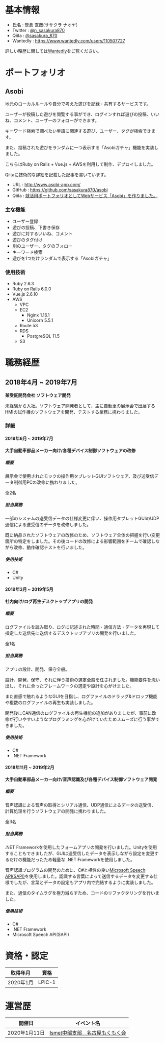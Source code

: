 # 基本情報
+ 氏名 : 笹倉 直哉(ササクラ ナオヤ)
+ Twitter : [@n_sasakura870](https://twitter.com/n_sasakura870)
+ Qiita : [@sasakura_870](https://qiita.com/sasakura_870)
+ Wantedly : https://www.wantedly.com/users/110507727

詳しい略歴に関しては[Wantedly](https://www.wantedly.com/users/110507727)をご覧ください。

# ポートフォリオ
## Asobi
地元のローカルルールや自分で考えた遊びを記録・共有するサービスです。

ユーザーが投稿した遊びを閲覧する事ができ、ログインすれば遊びの投稿、いいね、コメント、ユーザーのフォローができます。

キーワード検索で調べたい単語に関連する遊び、ユーザー、タグが検索できます。

また、投稿された遊びをランダムに一つ表示する「Asobiガチャ」機能を実装しました。

こちらはRuby on Rails + Vue.js + AWSを利用して制作、デプロイしました。

Qiitaに技術的な詳細を記載した記事を書いています。

+ URL : http://www.asobi-app.com/
+ GitHub : https://github.com/sasakura870/asobi
+ Qiita : [就活用ポートフォリオとしてWebサービス「Asobi」を作りました。](https://qiita.com/sasakura_870/items/1eb666c80c4ceb815dd8)

### 主な機能
+ ユーザー登録
+ 遊びの投稿、下書き保存
+ 遊びに対するいいね、コメント
+ 遊びのタグ付け
+ 別のユーザー、タグのフォロー
+ キーワード検索
+ 遊びを1つだけランダムで表示する「Asobiガチャ」

### 使用技術
+ Ruby 2.6.3
+ Ruby on Rails 6.0.0
+ Vue.js 2.6.10
+ AWS
  + VPC
  + EC2
    + Nginx 1.16.1
    + Unicorn 5.5.1
  + Route 53
  + RDS
    + PostgreSQL 11.5
  + S3

# 職務経歴
## 2018年4月 ~ 2019年7月
**某受託開発会社 ソフトウェア開発**

未経験から入社。ソフトウェア開発者として、主に自動車の展示会で出展するHMIの試作機のソフトウェアを開発、テストする業務に携わりました。

### 詳細
#### 2019年6月 ~ 2019年7月
**大手自動車部品メーカー向け/各種デバイス制御ソフトウェアの改修**

##### 概要
展示会で使用されたモックの操作用タブレットGUIソフトウェア、及び送受信データ制御用PCの改修に携わりました。

全2名

##### 担当業務
一部のシステムの送受信データの仕様変更に伴い、操作用タブレットGUIのUDP通信による送受信のデータを改修しました。

既に納品されたソフトウェアの改修のため、ソフトウェア全体の把握を行い変更箇所の特定をしました。その後コードの改修による影響範囲をチームで確認しながら改修、動作確認テストを行いました。

##### 使用技術
+ C#
+ Unity

#### 2019年3月 ~ 2019年5月
**社内向け/ログ再生デスクトップアプリの開発**

##### 概要
ログファイルを読み取り、ログに記述された時間・通信方法・データを再現して指定した送信先に送信するデスクトップアプリの開発を行いました。

全1名

##### 担当業務
アプリの設計、開発、保守全般。

設計、開発、保守、それに伴う技術の選定全般を任されました。機能要件を洗い出し、それに合ったフレームワークの選定や設計を心がけました。

また直感で触れるようなGUIを目指し、ログファイルのドラッグ&ドロップ機能や複数のログファイルの再生も実装しました。

開発後にCAN通信のログファイルの再生機能の追加がありましたが、事前に改修が行いやすいようなプログラミングを心がけていたためスムーズに行う事ができました。

##### 使用技術
- C#
- .NET Framework

#### 2018年11月 ~ 2019年2月
**大手自動車部品メーカー向け/音声認識及び各種デバイス制御ソフトウェア開発**

##### 概要
音声認識による音声の取得とシリアル通信、UDP通信によるデータの送受信、計算処理を行うソフトウェアの開発に携わりました。

全3名

##### 担当業務
.NET Frameworkを使用したフォームアプリの開発を行いました。Unityを使用することもできましたが、GUIは送受信したデータを表示しながら設定を変更するだけの機能だったため軽量な .NET Frameworkを使用しました。

音声認識プログラムの開発のために、C#と相性の良い[Microsoft Speech API(SAPI)](https://docs.microsoft.com/en-us/previous-versions/office/developer/speech-technologies/hh361572(v=office.14)?redirectedfrom=MSDN)を使用しました。認識する言葉によって送信するデータを変更する仕様でしたが、言葉とデータの設定もアプリ内で完結するように実装しました。

また、通信のタイムラグを極力減らすため、コードのリファクタリングを行いました。

##### 使用技術
- C#
- .NET Framework
- Microsoft Speech API(SAPI)

# 資格・認定
|取得年月|資格|
|---|---|
|2020年1月|LPIC-1|


# 運営歴
|開催日|イベント名|
|---|---|
|2020年1月11日|[Ismet中部支部　名古屋もくもく会](https://connpass.com/event/158832/)|
